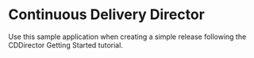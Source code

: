 # Continuous Delivery Director
Use this sample application when creating a simple release following the CDDirector Getting Started tutorial.
